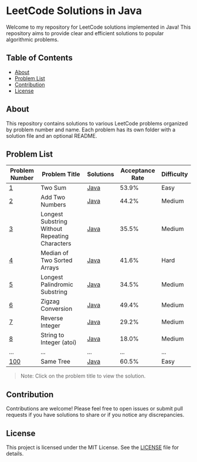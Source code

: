 # LeetCode Solutions in Java

Welcome to my repository for LeetCode solutions implemented in Java! This repository aims to provide clear and efficient solutions to popular algorithmic problems.

## Table of Contents

- [About](#about)
- [Problem List](#problem-list)
- [Contribution](#contribution)
- [License](#license)

## About

This repository contains solutions to various LeetCode problems organized by problem number and name. Each problem has its own folder with a solution file and an optional README.

## Problem List

| Problem Number | Problem Title | Solutions | Acceptance Rate | Difficulty |
|----------------|---------------|-----------|------------------|------------|
| [1](solutions/1_Two_Sum) | Two Sum | [Java](solutions/1_Two_Sum/TwoSum.java) | 53.9% | Easy |
| [2](solutions/2_Add_Two_Numbers) | Add Two Numbers | [Java](solutions/2_Add_Two_Numbers/AddTwoNumbers.java) | 44.2% | Medium |
| [3](solutions/3_Longest_Substring_Without_Repeating_Characters) | Longest Substring Without Repeating Characters | [Java](solutions/3_Longest_Substring_Without_Repeating_Characters/LongestSubstring.java) | 35.5% | Medium |
| [4](solutions/4_Median_of_Two_Sorted_Arrays) | Median of Two Sorted Arrays | [Java](solutions/4_Median_of_Two_Sorted_Arrays/MedianSortedArrays.java) | 41.6% | Hard |
| [5](solutions/5_Longest_Palindromic_Substring) | Longest Palindromic Substring | [Java](solutions/5_Longest_Palindromic_Substring/LongestPalindromicSubstring.java) | 34.5% | Medium |
| [6](solutions/6_Zigzag_Conversion) | Zigzag Conversion | [Java](solutions/6_Zigzag_Conversion/ZigzagConversion.java) | 49.4% | Medium |
| [7](solutions/7_Reverse_Integer) | Reverse Integer | [Java](solutions/7_Reverse_Integer/ReverseInteger.java) | 29.2% | Medium |
| [8](solutions/8_String_to_Integer) | String to Integer (atoi) | [Java](solutions/8_String_to_Integer/StringToInteger.java) | 18.0% | Medium |
| ... | ... | ... | ... | ... |
| [100](solutions/100_Same_Tree) | Same Tree | [Java](solutions/100_Same_Tree/SameTree.java) | 60.5% | Easy |

> Note: Click on the problem title to view the solution.

## Contribution

Contributions are welcome! Please feel free to open issues or submit pull requests if you have solutions to share or if you notice any discrepancies.

## License

This project is licensed under the MIT License. See the [LICENSE](LICENSE) file for details.
